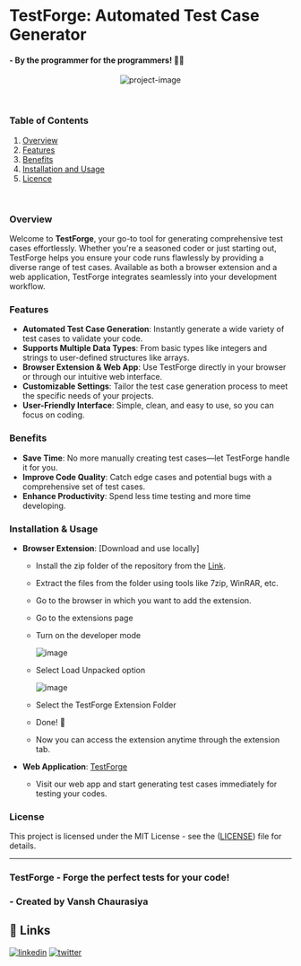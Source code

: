 # TestForge: Automated Test Case Generator
#### - By the programmer for the programmers! 👨‍💻

<p align="center"><img src="https://socialify.git.ci/vansh-codes/TestForge/image?font=Source%20Code%20Pro&amp;name=1&amp;owner=1&amp;pattern=Plus&amp;theme=Auto" alt="project-image"></p>

<br>

### Table of Contents
1. [Overview](https://github.com/vansh-codes/TestForge/blob/main/README.md#overview)
2. [Features](https://github.com/vansh-codes/TestForge/blob/main/README.md#features)
3. [Benefits](https://github.com/vansh-codes/TestForge/blob/main/README.md#benefits)
4. [Installation and Usage](https://github.com/vansh-codes/TestForge/blob/main/README.md#installation--usage)
5. [Licence](https://github.com/vansh-codes/TestForge/blob/main/README.md#license)

<br>

### Overview
Welcome to **TestForge**, your go-to tool for generating comprehensive test cases effortlessly. Whether you're a seasoned coder or just starting out, TestForge helps you ensure your code runs flawlessly by providing a diverse range of test cases. Available as both a browser extension and a web application, TestForge integrates seamlessly into your development workflow.

### Features
- **Automated Test Case Generation**: Instantly generate a wide variety of test cases to validate your code.
- **Supports Multiple Data Types**: From basic types like integers and strings to user-defined structures like arrays.
- **Browser Extension & Web App**: Use TestForge directly in your browser or through our intuitive web interface.
- **Customizable Settings**: Tailor the test case generation process to meet the specific needs of your projects.
- **User-Friendly Interface**: Simple, clean, and easy to use, so you can focus on coding.

### Benefits
- **Save Time**: No more manually creating test cases—let TestForge handle it for you.
- **Improve Code Quality**: Catch edge cases and potential bugs with a comprehensive set of test cases.
- **Enhance Productivity**: Spend less time testing and more time developing.

### Installation & Usage
- **Browser Extension**: [Download and use locally]
  - Install the zip folder of the repository from the [Link](https://github.com/vansh-codes/TestForge/archive/refs/heads/main.zip).
  - Extract the files from the folder using tools like 7zip, WinRAR, etc.
  - Go to the browser in which you want to add the extension.
  - Go to the extensions page
  - Turn on the developer mode

     ![image](https://github.com/vansh-codes/TestForge/assets/114163734/c6e1463c-67ec-4064-846f-c71fbad13cc3)
  - Select Load Unpacked option
    
    ![image](https://github.com/vansh-codes/TestForge/assets/114163734/b9b163ee-ce30-4673-9b4a-aeccab4bc61b)
  - Select the TestForge Extension Folder
  - Done! 🥳
  - Now you can access the extension anytime through the extension tab.

- **Web Application**: [TestForge](https://testforge.vercel.app/)
  - Visit our web app and start generating test cases immediately for testing your codes.


### License
This project is licensed under the MIT License - see the ([LICENSE](https://github.com/vansh-codes/TestForge/blob/70810c5bd688d2f1f2874997e9654a245e036f51/LICENSE)) file for details.

---

### **TestForge** - Forge the perfect tests for your code!

### - Created by **Vansh Chaurasiya** 

## 🔗 Links
[![linkedin](https://img.shields.io/badge/linkedin-0A66C2?style=for-the-badge&logo=linkedin&logoColor=white)](https://www.linkedin.com/in/vanshchaurasiya24)
[![twitter](https://img.shields.io/badge/twitter-1DA1F2?style=for-the-badge&logo=twitter&logoColor=white)](https://www.twitter.com/vanshchaurasiy4)
